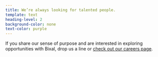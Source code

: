```yaml
---
title: We’re always looking for talented people.
template: text
heading-level: 2
background-color: none
text-color: purple
---
```


If you share our sense of purpose and are interested in exploring opportunities with Bixal, drop us a line or [check out our careers page](https://www.bixal.com/careers/).